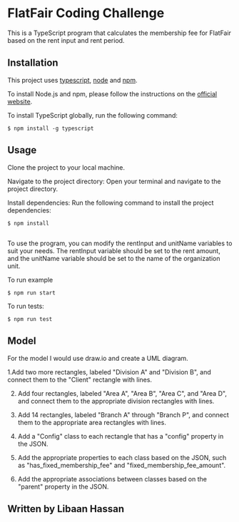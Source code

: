 # FlatFair Coding Challenge

This is a TypeScript program that calculates the membership fee for FlatFair based on the rent input and rent period. 

## Installation

This project uses [typescript](https://www.typescriptlang.org/), [node](http://nodejs.org/) and [npm](https://npmjs.com/).

To install Node.js and npm, please follow the instructions on the [official website](https://nodejs.org/en/download/).

To install TypeScript globally, run the following command:
```node
$ npm install -g typescript
```

## Usage
Clone the project to your local machine.

Navigate to the project directory: Open your terminal and navigate to the project directory.

Install dependencies: Run the following command to install the project dependencies:
```node
$ npm install
```

##

To use the program, you can modify the rentInput and unitName variables to suit your needs. The rentInput variable should be set to the rent amount, and the unitName variable should be set to the name of the organization unit.

To run example

```node
$ npm run start
```
To run tests:

```node
$ npm run test
```


## Model
For the model I would use draw.io and create a UML diagram.


1.Add two more rectangles, labeled "Division A" and "Division B", and connect them to the "Client" rectangle with lines.

2. Add four rectangles, labeled "Area A", "Area B", "Area C", and "Area D", and connect them to the appropriate division rectangles with lines.

3. Add 14 rectangles, labeled "Branch A" through "Branch P", and connect them to the appropriate area rectangles with lines.

4. Add a "Config" class to each rectangle that has a "config" property in the JSON.

5. Add the appropriate properties to each class based on the JSON, such as "has_fixed_membership_fee" and "fixed_membership_fee_amount".

6. Add the appropriate associations between classes based on the "parent" property in the JSON.

##

## Written by Libaan Hassan
